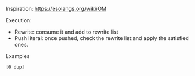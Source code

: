 Inspiration: https://esolangs.org/wiki/OM 

Execution:
- Rewrite: consume it and add to rewrite list
- Push literal: once pushed, check the rewrite list and apply the satisfied ones. 

Examples
```forth
[0 dup]
```